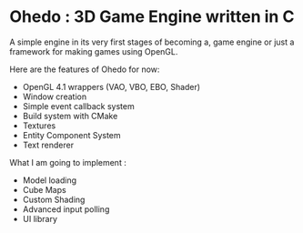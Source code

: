 # Ohedo : 3D Game Engine written in C

A simple engine in its very first stages of becoming a, game engine or just a framework for making games using OpenGL.

Here are the features of Ohedo for now:

- OpenGL 4.1 wrappers (VAO, VBO, EBO, Shader)
- Window creation
- Simple event callback system
- Build system with CMake
- Textures
- Entity Component System
- Text renderer
  
What I am going to implement :

- Model loading
- Cube Maps
- Custom Shading
- Advanced input polling
- UI library
  